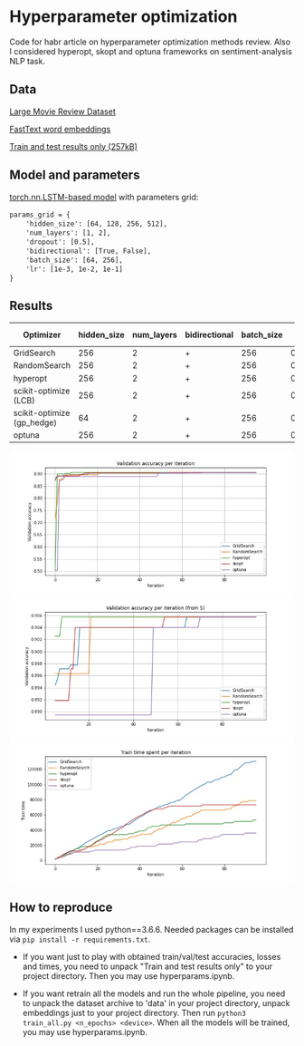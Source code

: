 # Hyperparameter optimization

Code for habr article on hyperparameter optimization methods review. Also I considered hyperopt, skopt and optuna frameworks on sentiment-analysis NLP task.

## Data
[Large Movie Review Dataset](https://ai.stanford.edu/~amaas/data/sentiment/aclImdb_v1.tar.gz)

[FastText word embeddings](https://dl.fbaipublicfiles.com/fasttext/vectors-english/wiki-news-300d-1M.vec.zip)

[Train and test results only (257kB)](https://drive.google.com/file/d/1leS0eFFXTo5boPDt269RofsmuMRswstl/view?usp=sharing)

## Model and parameters

[torch.nn.LSTM-based model](https://github.com/twelveth/hyperparameter_optimization/blob/main/src/lstm_model.py) with parameters grid:

```
params_grid = {
    'hidden_size': [64, 128, 256, 512],
    'num_layers': [1, 2],
    'dropout': [0.5],
    'bidirectional': [True, False],
    'batch_size': [64, 256],
    'lr': [1e-3, 1e-2, 1e-1]
}
```

## Results

| Optimizer | hidden_size | num_layers | bidirectional | batch_size | lr | Val loss | Val accuracy | Test accuracy | Time (s) |
| -------- | -------- | -------- | -------- | -------- | -------- | -------- | -------- | -------- | -------- |
| GridSearch | 256 | 2 | + | 256 | 0.01 | 0.63 | 0.906 | 0.897 | 130357 |
| RandomSearch | 256 | 2 | + | 256 | 0.01 | 0.63 | 0.906 | 0.897 | 78777 |
| hyperopt | 256 | 2 | + | 256 | 0.01 | 0.63 | 0.906 | 0.897 | 68920 |
| scikit-optimize (LCB) | 256 | 2 | + | 256 | 0.01 | 0.63 | 0.906 | 0.897 | 73423 |
| scikit-optimize (gp_hedge) | 64 | 2 | + | 256 | 0.01 | 0.69 | 0.904 | 0.900 | 61869 |
| optuna | 256 | 2 | + | 256 | 0.01 | 0.63 | 0.906 | 0.897 | 40681 |

![Accuracy from iteration](pics/acc_iter.jpg)
![Accuracy from iteration (5)](pics/acc_iter_5.jpg)
![Time from iteration](pics/time_iter.jpg)

## How to reproduce

In my experiments I used python==3.6.6. Needed packages can be installed via `pip install -r requirements.txt`.

- If you want just to play with obtained train/val/test accuracies, losses and times, you need to unpack "Train and test results only" to your project directory. Then you may use hyperparams.ipynb.

- If you want retrain all the models and run the whole pipeline, you need to unpack the dataset archive to 'data' in your project directory, unpack embeddings just to your project directory. Then run `python3 train_all.py <n_epochs> <device>`. When all the models will be trained, you may use hyperparams.ipynb.
